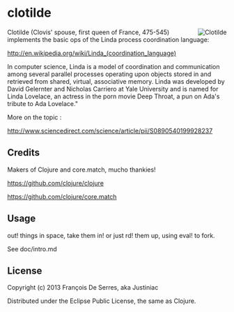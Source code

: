 # clotilde

<img src="https://github.com/justiniac/clotilde/blob/master/resources/clotilde.jpg?raw=true"
 alt="Clotilde" title="Clotilde, first queen of France" align="right" />

Clotilde (Clovis' spouse, first queen of France, 475-545) implements the basic ops of the Linda process coordination language:

http://en.wikipedia.org/wiki/Linda_(coordination_language)

In computer science, Linda is a model of coordination and communication among several parallel processes operating upon objects stored in and retrieved from shared, virtual, associative memory. Linda was developed by David Gelernter and Nicholas Carriero at Yale University and is named for Linda Lovelace, an actress in the porn movie Deep Throat, a pun on Ada's tribute to Ada Lovelace."

More on the topic :

http://www.sciencedirect.com/science/article/pii/S0890540199928237

## Credits

Makers of Clojure and core.match, mucho thankies!

https://github.com/clojure/clojure

https://github.com/clojure/core.match

## Usage

out! things in space, take them in! or just rd! them up, using eval! to fork.

See doc/intro.md

## License

Copyright (c) 2013 François De Serres, aka Justiniac

Distributed under the Eclipse Public License, the same as Clojure.
